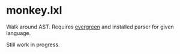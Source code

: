 # monkey.lxl

Walk around AST. Requires [evergreen](https://github.com/TorchedSammy/Evergreen.lxl) and installed parser for given language.

Still work in progress.
